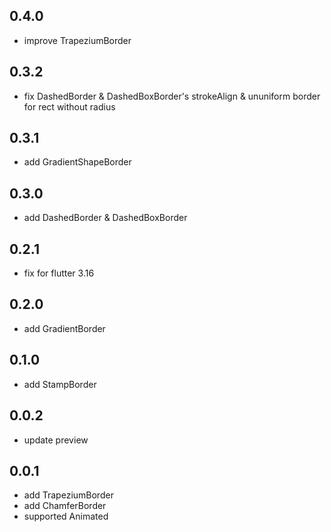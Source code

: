 ## 0.4.0
* improve TrapeziumBorder

## 0.3.2
* fix DashedBorder & DashedBoxBorder's strokeAlign & ununiform border for rect without radius

## 0.3.1
* add GradientShapeBorder

## 0.3.0
* add DashedBorder & DashedBoxBorder

## 0.2.1
* fix for flutter 3.16

## 0.2.0
* add GradientBorder

## 0.1.0
* add StampBorder

## 0.0.2
* update preview

## 0.0.1

* add TrapeziumBorder
* add ChamferBorder
* supported Animated
